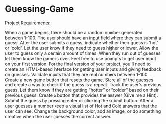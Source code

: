 # Guessing-Game

Project Requirements:

When a game begins, there should be a random number generated between 1-100.
The user should have an input field where they can submit a guess.
After the user submits a guess, indicate whether their guess is 'hot' or 'cold'. Let the user know if they need to guess higher or lower.
Allow the user to guess only a certain amount of times. When they run out of guesses let them know the game is over.
Feel free to use prompts to get user input on your first version.
For the final version of your project, you'll need to create an HTML-based interface for getting user inputs and giving feedback on guesses.
Validate inputs that they are real numbers between 1-100.
Create a new game button that resets the game.
Store all of the guesses and create a way to check if the guess is a repeat.
Track the user's previous guess. Let them know if they are getting “hotter” or “colder” based on their previous guess.
Create a button that provides the answer (Give me a Hint).
Submit the guess by pressing enter or clicking the submit button.
After a user guesses a number keep a visual list of Hot and Cold answers that the user can see.
Change the background color, add an image, or do something creative when the user guesses the correct answer.

